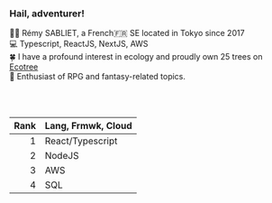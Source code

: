 
### Hail, adventurer!

 👦🏻 Rémy SABLIET, a French🇫🇷 SE located in Tokyo since 2017  
 💻 Typescript, ReactJS, NextJS, AWS  
 🍀 I have a profound interest in ecology and proudly own 25 trees on [Ecotree](https://ecotree.green/)  
 🔮 Enthusiast of RPG and fantasy-related topics.  

<br><br>

| Rank | Lang, Frmwk, Cloud |
|-----:|--------------------|
|     1|  React/Typescript  |
|     2|  NodeJS            |
|     3|  AWS               |
|     4|  SQL               |

